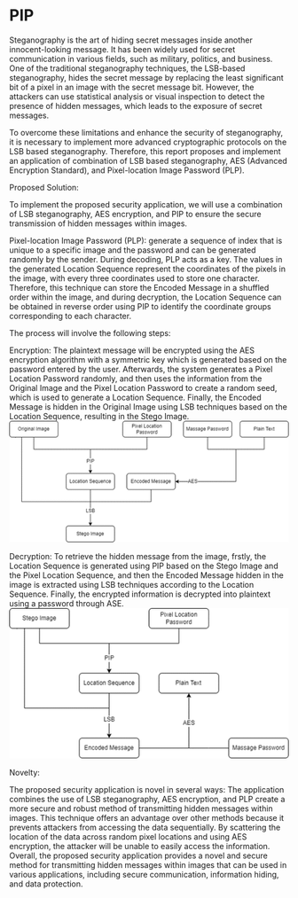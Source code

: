# PIP
Steganography is the art of hiding secret messages inside another innocent-looking message. It has been widely used for secret communication in various fields, such as military, politics, and business. One of the traditional steganography techniques, the LSB-based steganography, hides the secret message by replacing the least significant bit of a pixel in an image with the secret message bit. However, the attackers can use statistical analysis or visual inspection to detect the presence of hidden messages, which leads to the exposure of secret messages.

To overcome these limitations and enhance the security of steganography, it is necessary to implement more advanced cryptographic protocols on the LSB based steganography. Therefore, this report proposes and implement an application of combination of LSB based steganography, AES (Advanced Encryption Standard), and Pixel-location Image Password (PLP).

Proposed Solution:

To implement the proposed security application, we will use a combination of LSB steganography, AES encryption, and PIP to ensure the secure transmission of hidden messages within images.

Pixel-location Image Password (PLP): generate a sequence of index that is unique to a specific image and the password and can be generated randomly by the sender. During decoding, PLP acts as a key. The values in the generated Location Sequence represent the coordinates of the pixels in the image, with every three coordinates used to store one character. Therefore, this technique can store the Encoded Message in a shuffled order within the image, and during decryption, the Location Sequence can be obtained in reverse order using PIP to identify the coordinate groups corresponding to each character.

The process will involve the following steps:

Encryption: 
The plaintext message will be encrypted using the AES encryption algorithm with a symmetric key which is generated based on the password entered by the user. Afterwards, the system generates a Pixel Location Password randomly, and then uses the information from the Original Image and the Pixel Location Password to create a random seed, which is used to generate a Location Sequence. Finally, the Encoded Message is hidden in the Original Image using LSB techniques based on the Location Sequence, resulting in the Stego Image.
![image](pic/process1.png)
 
Decryption: 
To retrieve the hidden message from the image, frstly, the Location Sequence is generated using PIP based on the Stego Image and the Pixel Location Sequence, and then the Encoded Message hidden in the image is extracted using LSB techniques according to the Location Sequence. Finally, the encrypted information is decrypted into plaintext using a password through ASE.
![image](pic/process2.png)

 


Novelty:

The proposed security application is novel in several ways: The application combines the use of LSB steganography, AES encryption, and PLP create a more secure and robust method of transmitting hidden messages within images. This technique offers an advantage over other methods because it prevents attackers from accessing the data sequentially. By scattering the location of the data across random pixel locations and using AES encryption, the attacker will be unable to easily access the information. Overall, the proposed security application provides a novel and secure method for transmitting hidden messages within images that can be used in various applications, including secure communication, information hiding, and data protection.

